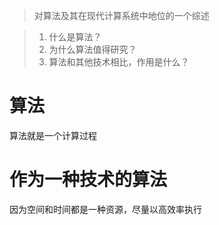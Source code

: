 > 对算法及其在现代计算系统中地位的一个综述

>1. 什么是算法？
>2. 为什么算法值得研究？
>3. 算法和其他技术相比，作用是什么？

# 算法

算法就是一个计算过程

# 作为一种技术的算法

因为空间和时间都是一种资源，尽量以高效率执行